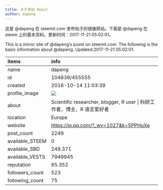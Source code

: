 ```yaml
---
title: 关于本站 About
author: dapeng
---
```


这是 @dapeng 在 steemit.com 发布帖子的镜像网站。下面是 @dapeng 在 steem 上的基本资料。更新时间：2017-11-21 05:02:01。

This is a mirror site of @dapeng’s posts on steemit.com. The following is the basic information about @dapeng. Updated:2017-11-21 05:02:01.



|items           |info                                                                                    |
|:---------------|:---------------------------------------------------------------------------------------|
|name            |dapeng                                                                                  |
|id              |104839/455555                                                                           |
|created         |2016-10-14 11:03:39                                                                     |
|profile_image   |![](http://0.gravatar.com/avatar/6fe1d4ffad212efc7985ecdd4ef9ef77?s=44&d=monsterid&r=g) |
|about           |Scientific researcher, blogger, R user &#124;  科研工作者，博主，R 语言爱好者           |
|location        |Europe                                                                                  |
|website         |https://jq.qq.com/?_wv=1027&k=5PPHuXe                                                   |
|post_count      |2249                                                                                    |
|available_STEEM |0                                                                                       |
|available_SBD   |249.371                                                                                 |
|available_VESTS |7949945                                                                                 |
|reputation      |65.352                                                                                  |
|followers_count |523                                                                                     |
|following_count |75                                                                                      |
